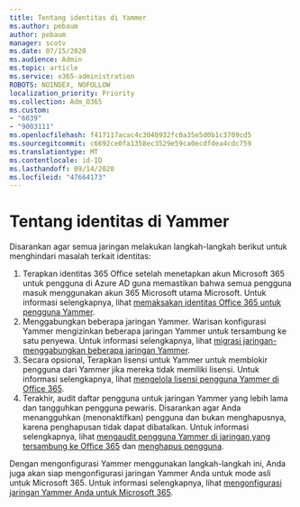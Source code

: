 ```yaml
---
title: Tentang identitas di Yammer
ms.author: pebaum
author: pebaum
manager: scotv
ms.date: 07/15/2020
ms.audience: Admin
ms.topic: article
ms.service: o365-administration
ROBOTS: NOINDEX, NOFOLLOW
localization_priority: Priority
ms.collection: Adm_O365
ms.custom:
- "6039"
- "9003111"
ms.openlocfilehash: f417117acac4c3040932fc0a35e5d0b1c3709cd5
ms.sourcegitcommit: c6692ce0fa1358ec3529e59ca0ecdfdea4cdc759
ms.translationtype: MT
ms.contentlocale: id-ID
ms.lasthandoff: 09/14/2020
ms.locfileid: "47664173"
---
```

# <a name="about-identity-in-yammer"></a>Tentang identitas di Yammer

Disarankan agar semua jaringan melakukan langkah-langkah berikut untuk menghindari masalah terkait identitas:

1. Terapkan identitas 365 Office setelah menetapkan akun Microsoft 365 untuk pengguna di Azure AD guna memastikan bahwa semua pengguna masuk menggunakan akun 365 Microsoft utama Microsoft. Untuk informasi selengkapnya, lihat [memaksakan identitas Office 365 untuk pengguna Yammer](https://docs.microsoft.com/yammer/configure-your-yammer-network/enforce-office-365-identity).
2. Menggabungkan beberapa jaringan Yammer. Warisan konfigurasi Yammer mengizinkan beberapa jaringan Yammer untuk tersambung ke satu penyewa. Untuk informasi selengkapnya, lihat [migrasi jaringan-menggabungkan beberapa jaringan Yammer](https://docs.microsoft.com/yammer/configure-your-yammer-network/consolidate-multiple-yammer-networks).
3. Secara opsional, Terapkan lisensi untuk Yammer untuk memblokir pengguna dari Yammer jika mereka tidak memiliki lisensi. Untuk informasi selengkapnya, lihat [mengelola lisensi pengguna Yammer di Office 365](https://docs.microsoft.com/yammer/manage-yammer-users/manage-yammer-licenses-in-office-365).
4. Terakhir, audit daftar pengguna untuk jaringan Yammer yang lebih lama dan tangguhkan pengguna pewaris. Disarankan agar Anda menangguhkan (menonaktifkan) pengguna dan bukan menghapusnya, karena penghapusan tidak dapat dibatalkan. Untuk informasi selengkapnya, lihat [mengaudit pengguna Yammer di jaringan yang tersambung ke Office 365](https://docs.microsoft.com/yammer/manage-yammer-users/audit-users-connected-to-office-365) dan [menghapus pengguna](https://docs.microsoft.com/yammer/manage-yammer-users/add-block-or-remove-users#remove-users).

Dengan mengonfigurasi Yammer menggunakan langkah-langkah ini, Anda juga akan siap mengonfigurasi jaringan Yammer Anda untuk mode asli untuk Microsoft 365. Untuk informasi selengkapnya, lihat [mengonfigurasi jaringan Yammer Anda untuk Microsoft 365](https://docs.microsoft.com/yammer/configure-your-yammer-network/native-mode).